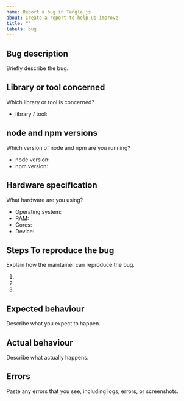 ```yaml
---
name: Report a bug in Tangle.js
about: Create a report to help us improve
title: ""
labels: bug
---
```


## Bug description

Briefly describe the bug.

## Library or tool concerned

Which library or tool is concerned?

- library / tool: 

## node and npm versions

Which version of node and npm are you running?

- node version:
- npm version:

## Hardware specification

What hardware are you using?

- Operating system:
- RAM:
- Cores:
- Device:

## Steps To reproduce the bug

Explain how the maintainer can reproduce the bug.

1. 
2. 
3. 

## Expected behaviour

Describe what you expect to happen.

## Actual behaviour

Describe what actually happens.

## Errors

Paste any errors that you see, including logs, errors, or screenshots.
